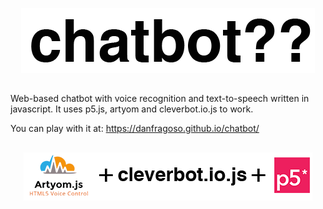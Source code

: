 <p align="center">
  <img src = "https://raw.githubusercontent.com/danfragoso/chatbot/master/img/chatbotlogo.png" />
</p>

##

Web-based chatbot with voice recognition and text-to-speech written in javascript.
It uses p5.js, artyom and cleverbot.io.js to work.

You can play with it at:
https://danfragoso.github.io/chatbot/

##


<p align="center">
  <img src = "https://raw.githubusercontent.com/danfragoso/chatbot/master/img/withlove.png" />
</p>
